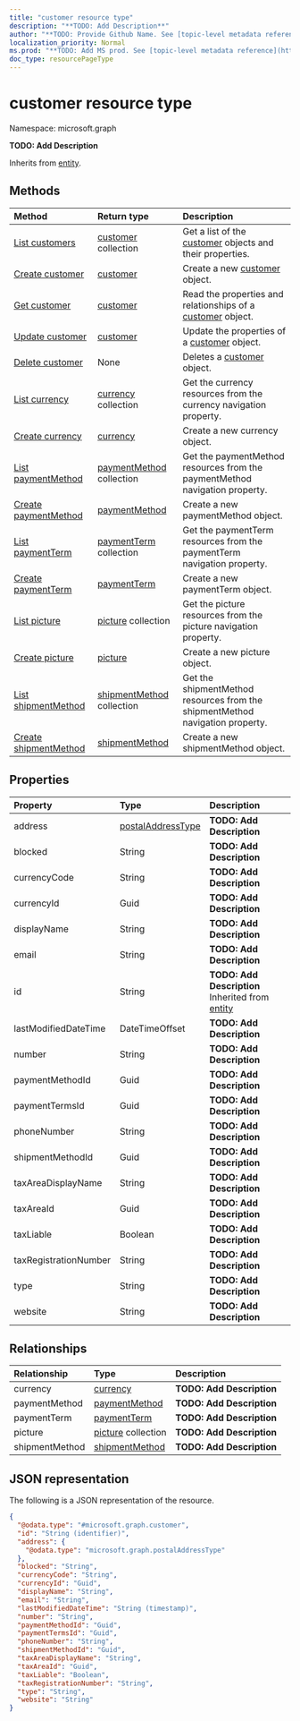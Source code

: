 ```yaml
---
title: "customer resource type"
description: "**TODO: Add Description**"
author: "**TODO: Provide Github Name. See [topic-level metadata reference](https://msgo.azurewebsites.net/add/document/guidelines/metadata.html#topic-level-metadata)**"
localization_priority: Normal
ms.prod: "**TODO: Add MS prod. See [topic-level metadata reference](https://msgo.azurewebsites.net/add/document/guidelines/metadata.html#topic-level-metadata)**"
doc_type: resourcePageType
---
```


# customer resource type

Namespace: microsoft.graph



**TODO: Add Description**


Inherits from [entity](../resources/entity.md).

## Methods
|Method|Return type|Description|
|:---|:---|:---|
|[List customers](../api/customer-list.md)|[customer](../resources/customer.md) collection|Get a list of the [customer](../resources/customer.md) objects and their properties.|
|[Create customer](../api/customer-create.md)|[customer](../resources/customer.md)|Create a new [customer](../resources/customer.md) object.|
|[Get customer](../api/customer-get.md)|[customer](../resources/customer.md)|Read the properties and relationships of a [customer](../resources/customer.md) object.|
|[Update customer](../api/customer-update.md)|[customer](../resources/customer.md)|Update the properties of a [customer](../resources/customer.md) object.|
|[Delete customer](../api/customer-delete.md)|None|Deletes a [customer](../resources/customer.md) object.|
|[List currency](../api/customer-list-currency.md)|[currency](../resources/currency.md) collection|Get the currency resources from the currency navigation property.|
|[Create currency](../api/customer-post-currency.md)|[currency](../resources/currency.md)|Create a new currency object.|
|[List paymentMethod](../api/customer-list-paymentmethod.md)|[paymentMethod](../resources/paymentmethod.md) collection|Get the paymentMethod resources from the paymentMethod navigation property.|
|[Create paymentMethod](../api/customer-post-paymentmethod.md)|[paymentMethod](../resources/paymentmethod.md)|Create a new paymentMethod object.|
|[List paymentTerm](../api/customer-list-paymentterm.md)|[paymentTerm](../resources/paymentterm.md) collection|Get the paymentTerm resources from the paymentTerm navigation property.|
|[Create paymentTerm](../api/customer-post-paymentterm.md)|[paymentTerm](../resources/paymentterm.md)|Create a new paymentTerm object.|
|[List picture](../api/customer-list-picture.md)|[picture](../resources/picture.md) collection|Get the picture resources from the picture navigation property.|
|[Create picture](../api/customer-post-picture.md)|[picture](../resources/picture.md)|Create a new picture object.|
|[List shipmentMethod](../api/customer-list-shipmentmethod.md)|[shipmentMethod](../resources/shipmentmethod.md) collection|Get the shipmentMethod resources from the shipmentMethod navigation property.|
|[Create shipmentMethod](../api/customer-post-shipmentmethod.md)|[shipmentMethod](../resources/shipmentmethod.md)|Create a new shipmentMethod object.|

## Properties
|Property|Type|Description|
|:---|:---|:---|
|address|[postalAddressType](../resources/postaladdresstype.md)|**TODO: Add Description**|
|blocked|String|**TODO: Add Description**|
|currencyCode|String|**TODO: Add Description**|
|currencyId|Guid|**TODO: Add Description**|
|displayName|String|**TODO: Add Description**|
|email|String|**TODO: Add Description**|
|id|String|**TODO: Add Description** Inherited from [entity](../resources/entity.md)|
|lastModifiedDateTime|DateTimeOffset|**TODO: Add Description**|
|number|String|**TODO: Add Description**|
|paymentMethodId|Guid|**TODO: Add Description**|
|paymentTermsId|Guid|**TODO: Add Description**|
|phoneNumber|String|**TODO: Add Description**|
|shipmentMethodId|Guid|**TODO: Add Description**|
|taxAreaDisplayName|String|**TODO: Add Description**|
|taxAreaId|Guid|**TODO: Add Description**|
|taxLiable|Boolean|**TODO: Add Description**|
|taxRegistrationNumber|String|**TODO: Add Description**|
|type|String|**TODO: Add Description**|
|website|String|**TODO: Add Description**|

## Relationships
|Relationship|Type|Description|
|:---|:---|:---|
|currency|[currency](../resources/currency.md)|**TODO: Add Description**|
|paymentMethod|[paymentMethod](../resources/paymentmethod.md)|**TODO: Add Description**|
|paymentTerm|[paymentTerm](../resources/paymentterm.md)|**TODO: Add Description**|
|picture|[picture](../resources/picture.md) collection|**TODO: Add Description**|
|shipmentMethod|[shipmentMethod](../resources/shipmentmethod.md)|**TODO: Add Description**|

## JSON representation
The following is a JSON representation of the resource.
<!-- {
  "blockType": "resource",
  "keyProperty": "id",
  "@odata.type": "microsoft.graph.customer",
  "baseType": "microsoft.graph.entity",
  "openType": false
}
-->
``` json
{
  "@odata.type": "#microsoft.graph.customer",
  "id": "String (identifier)",
  "address": {
    "@odata.type": "microsoft.graph.postalAddressType"
  },
  "blocked": "String",
  "currencyCode": "String",
  "currencyId": "Guid",
  "displayName": "String",
  "email": "String",
  "lastModifiedDateTime": "String (timestamp)",
  "number": "String",
  "paymentMethodId": "Guid",
  "paymentTermsId": "Guid",
  "phoneNumber": "String",
  "shipmentMethodId": "Guid",
  "taxAreaDisplayName": "String",
  "taxAreaId": "Guid",
  "taxLiable": "Boolean",
  "taxRegistrationNumber": "String",
  "type": "String",
  "website": "String"
}
```

